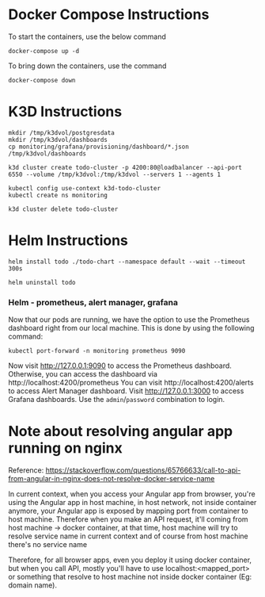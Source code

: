 # Docker Compose Instructions
To start the containers, use the below command
```shell
docker-compose up -d
```

To bring down the containers, use the command
```shell
docker-compose down
```

# K3D Instructions

```shell
mkdir /tmp/k3dvol/postgresdata
mkdir /tmp/k3dvol/dashboards
cp monitoring/grafana/provisioning/dashboard/*.json /tmp/k3dvol/dashboards

k3d cluster create todo-cluster -p 4200:80@loadbalancer --api-port 6550 --volume /tmp/k3dvol:/tmp/k3dvol --servers 1 --agents 1

kubectl config use-context k3d-todo-cluster
kubectl create ns monitoring

k3d cluster delete todo-cluster
```

# Helm Instructions

```shell
helm install todo ./todo-chart --namespace default --wait --timeout 300s

helm uninstall todo
```

### Helm - prometheus, alert manager, grafana
Now that our pods are running, we have the option to use the Prometheus dashboard right from our local machine. This is done by using the following command:
```shell
kubectl port-forward -n monitoring prometheus 9090
```
Now visit http://127.0.0.1:9090 to access the Prometheus dashboard. Otherwise, you can access the dashboard via http://localhost:4200/prometheus
You can visit http://localhost:4200/alerts to access Alert Manager dashboard.
Visit http://127.0.0.1:3000 to access Grafana dashboards. Use the `admin`/`password` combination to login.


# Note about resolving angular app running on nginx
Reference: https://stackoverflow.com/questions/65766633/call-to-api-from-angular-in-nginx-does-not-resolve-docker-service-name

In current context, when you access your Angular app from browser, you're using the Angular app in host machine, in host network, not inside container anymore, your Angular app is exposed by mapping port from container to host machine. Therefore when you make an API request, it'll coming from host machine -> docker container, at that time, host machine will try to resolve service name in current context and of course from host machine there's no service name

Therefore, for all browser apps, even you deploy it using docker container, but when you call API, mostly you'll have to use localhost:<mapped_port> or something that resolve to host machine not inside docker container (Eg: domain name).
